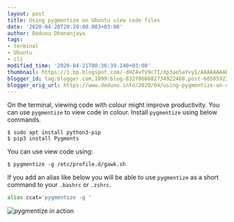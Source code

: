 ```yaml
---
layout: post
title: Using pygmentize on Ubuntu view code files
date: '2020-04-20T20:20:00.003+03:00'
author: Dedunu Dhananjaya
tags:
- terminal
- Ubuntu
- cli
modified_time: '2020-04-21T00:36:39.140+03:00'
thumbnail: https://1.bp.blogspot.com/-dHZ4vfV9c7I/Xp3ae5aYvyI/AAAAAAAABzk/Q5URlY7mnTIl6XcDekdNP0vJYA0IiFS5gCK4BGAsYHg/s72-c/ezgif.com-video-to-gif%2B%25282%2529.gif
blogger_id: tag:blogger.com,1999:blog-8327060682734922468.post-6050592202121314782
blogger_orig_url: https://www.dedunu.info/2020/04/using-pygmentize-on-ubuntu-view-code.html
---
```


On the terminal, viewing code with colour might improve productivity. You can use `pygmentize` to view code in colour. Install `pygmentize` using below commands.

```console
$ sudo apt install python3-pip
$ pip3 install Pygments
```

You can use view code using:

```console
$ pygmentize -g /etc/profile.d/gawk.sh
```

If you add an alias like below you will be able to use `pygmentize` as a short command to your `.bashrc` or `.zshrc`.

```bash
alias ccat='pygmentize -g '
```

![pygmentize in action](https://1.bp.blogspot.com/-dHZ4vfV9c7I/Xp3ae5aYvyI/AAAAAAAABzk/Q5URlY7mnTIl6XcDekdNP0vJYA0IiFS5gCK4BGAsYHg/s72-c/ezgif.com-video-to-gif%2B%25282%2529.gif)
